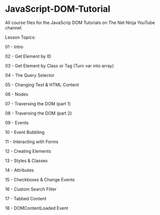 # JavaScript-DOM-Tutorial
All course files for the JavaScrip DOM Tutorials on The Net Ninja YouTube channel.

Lesson Topics:

01 - Intro

02 - Get Element by ID

03 - Get Element by Class or Tag (Turn var into array)

04 - The Query Selector

05 - Changing Text & HTML Content

06 - Nodes

07 - Traversing the DOM (part 1)

08 - Traversing the DOM (part 2)

09 - Events

10 - Event Bubbling

11 - Interacting with Forms

12 - Creating Elements

13 - Styles & Classes

14 - Attributes

15 - Checkboxes & Change Events

16 - Custom Search Filter

17 - Tabbed Content

18 - DOMContentLoaded Event